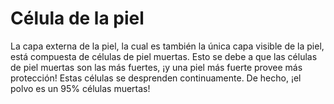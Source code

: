 # Célula de la piel

La capa externa de la piel, la cual es también la única capa visible de la piel,
está compuesta de células de piel muertas. Esto se debe a que las células de
piel muertas son las más fuertes, ¡y una piel más fuerte provee más protección!
Estas células se desprenden continuamente. De hecho, ¡el polvo es un 95% células
muertas!
